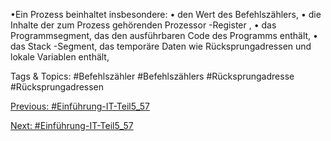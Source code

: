 •Ein Prozess beinhaltet insbesondere:
• den Wert des Befehlszählers,
• die Inhalte der zum Prozess gehörenden Prozessor -Register ,
• das Programmsegment, das den ausführbaren Code des Programms enthält,
• das Stack -Segment, das temporäre Daten wie Rücksprungadressen und lokale Variablen enthält,

   Tags & Topics:
   #Befehlszähler
   #Befehlszählers
   #Rücksprungadresse
   #Rücksprungadressen

[Previous: #Einführung-IT-Teil5_57](Einführung-IT-Teil5_57.md)

[Next: #Einführung-IT-Teil5_57](Einführung-IT-Teil5_57.md)